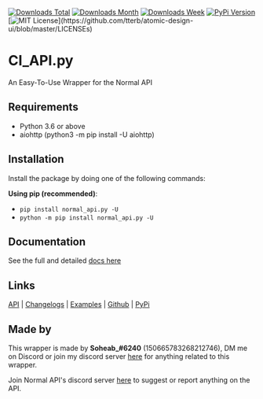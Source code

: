[![Downloads Total](https://pepy.tech/badge/normal_api-py)](https://pepy.tech/project/normal_api-py)
[![Downloads Month](https://pepy.tech/badge/normal_api-py/month)](https://pepy.tech/project/normal_api-py)
[![Downloads Week](https://pepy.tech/badge/normal_api-py/week)](https://pepy.tech/project/normal_api-py)
[![PyPi Version](https://img.shields.io/pypi/v/normal_api.py.svg)](https://pypi.python.org/pypi/normal_api.py/)
[![MIT License](https://img.shields.io/apm/l/atomic-design-ui.svg?)](https://github.com/tterb/atomic-design-ui/blob/master/LICENSEs)

# CI_API.py

An Easy-To-Use Wrapper for the Normal API

## Requirements

- Python 3.6 or above
- aiohttp (python3 -m pip install -U aiohttp)

## Installation

Install the package by doing one of the following commands:

**Using pip (recommended)**:

- `pip install normal_api.py -U`
- `python -m pip install normal_api.py -U`

## Documentation

See the full and detailed [docs here][docs]

## Links

[API][base_url] | [Changelogs][changelog] | [Examples][examples] | [Github][github] | [PyPi][pypi]

## Made by

This wrapper is made by **Soheab_#6240** (150665783268212746), DM me on Discord or join my discord server [here][discord_mine] for anything related to
this wrapper.

Join Normal API's discord server [here][discord_api] to suggest or report anything on the API.

[docs]: https://github.com/Soheab/ci_api.py/blob/master/docs.md
[changelog]: https://github.com/Soheab/ci_api.py/blob/master/changelog.md
[examples]: https://github.com/Soheab/ci_api.py/blob/master/docs.md#examples
[embed_example]: https://github.com/Soheab/ci_api.py/blob/master/docs.md#embed
[base_url]: https://api.cool-img-api.ml/
[github]: https://github.com/Soheab/normal_api.py
[pypi]: https://pypi.org/project/normal_api.py/
[discord_api]: https://discord.gg/FyQ3CnmnQK
[discord_mine]: https://discord.gg/yCzcfju
